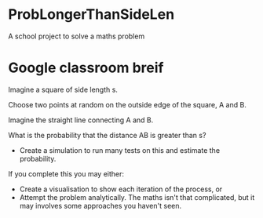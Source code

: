 # ProbLongerThanSideLen    
A school project to solve a maths problem    

# Google classroom breif
Imagine a square of side length s.

Choose two points at random on the outside edge of the square, A and B.

Imagine the straight line connecting A and B.

What is the probability that the distance AB is greater than s?
- Create a simulation to run many tests on this and estimate the probability.

If you complete this you may either:
- Create a visualisation to show each iteration of the process, or
- Attempt the problem analytically.  The maths isn't that complicated, but it may involves some approaches you haven't seen.
